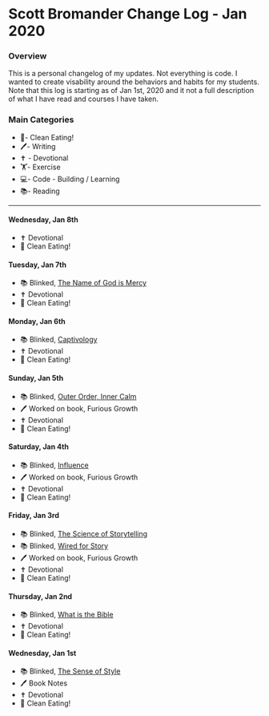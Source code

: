 # Scott Bromander Change Log - Jan 2020

### Overview
This is a personal changelog of my updates. Not everything is code. I wanted to create visability around the behaviors and habits for my students. Note that this log is starting as of Jan 1st, 2020 and it not a full description of what I have read and courses I have taken. 

### Main Categories
- 🍎- Clean Eating!
- 🖊- Writing
- ✝️ - Devotional
- 🏋️‍- Exercise
- 💻- Code - Building / Learning
- 📚- Reading

---
#### Wednesday, Jan 8th
- ✝️ Devotional
- 🍎 Clean Eating!

#### Tuesday, Jan 7th
- 📚 Blinked, [The Name of God is Mercy](https://www.blinkist.com/books/the-name-of-god-is-mercy-en)
- ✝️ Devotional
- 🍎 Clean Eating!

#### Monday, Jan 6th
- 📚 Blinked, [Captivology](https://www.blinkist.com/books/captivology-en)
- ✝️ Devotional
- 🍎 Clean Eating!

#### Sunday, Jan 5th
- 📚 Blinked, [Outer Order, Inner Calm](https://www.blinkist.com/books/outer-order-inner-calm-en)
- 🖊 Worked on book, Furious Growth
- ✝️ Devotional
- 🍎 Clean Eating!

#### Saturday, Jan 4th
- 📚 Blinked, [Influence](https://www.blinkist.com/books/influence-en)
- 🖊 Worked on book, Furious Growth
- ✝️ Devotional
- 🍎 Clean Eating!


#### Friday, Jan 3rd
- 📚 Blinked, [The Science of Storytelling](https://www.blinkist.com/books/the-science-of-storytelling-en)
- 📚 Blinked, [Wired for Story](https://www.blinkist.com/books/wired-for-story-en)
- 🖊 Worked on book, Furious Growth
- ✝️ Devotional
- 🍎 Clean Eating!

#### Thursday, Jan 2nd
- 📚 Blinked, [What is the Bible](https://www.blinkist.com/books/what-is-the-bible-en)
- ✝️ Devotional
- 🍎 Clean Eating!

#### Wednesday, Jan 1st
- 📚 Blinked, [The Sense of Style](https://www.blinkist.com/books/the-sense-of-style-en)
- 🖊 Book Notes
- ✝️ Devotional
- 🍎 Clean Eating!
